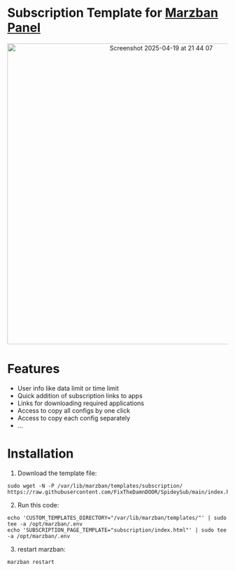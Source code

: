 # Subscription Template for [Marzban Panel](https://github.com/Gozargah/Marzban)

<div align="center">
<img width="688" alt="Screenshot 2025-04-19 at 21 44 07" src="https://github.com/user-attachments/assets/03b3a640-e3b7-4419-a4ac-3b4a0e06f30b" />
</div>

# Features
  * User info like data limit or time limit
  * Quick addition of subscription links to apps
  * Links for downloading required applications
  * Access to copy all configs by one click
  * Access to copy each config separately
  * ...

# Installation
1. Download the template file:
```
sudo wget -N -P /var/lib/marzban/templates/subscription/ https://raw.githubusercontent.com/FixTheDamnDOOR/SpideySub/main/index.html
```
2. Run this code:
```
echo 'CUSTOM_TEMPLATES_DIRECTORY="/var/lib/marzban/templates/"' | sudo tee -a /opt/marzban/.env
echo 'SUBSCRIPTION_PAGE_TEMPLATE="subscription/index.html"' | sudo tee -a /opt/marzban/.env
```
3. restart marzban:
```
marzban restart
```
